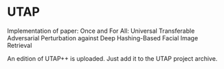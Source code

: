 # UTAP
Implementation of paper: Once and For All: Universal Transferable Adversarial Perturbation against Deep Hashing-Based Facial Image Retrieval

An edition of UTAP++ is uploaded. Just add it to the UTAP project archive.
